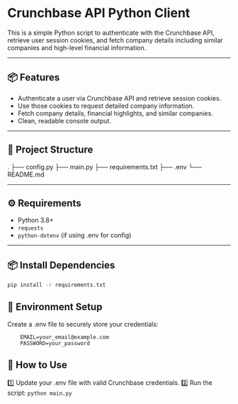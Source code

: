 # Crunchbase API Python Client

This is a simple Python script to authenticate with the Crunchbase API, retrieve user session cookies, and fetch company details including similar companies and high-level financial information.

---

## 📦 Features

- Authenticate a user via Crunchbase API and retrieve session cookies.
- Use those cookies to request detailed company information.
- Fetch company details, financial highlights, and similar companies.
- Clean, readable console output.

---

## 📁 Project Structure

.
├── config.py
├── main.py
├── requirements.txt
├── .env
└── README.md

---

## ⚙️ Requirements

- Python 3.8+
- `requests`
- `python-dotenv` (if using .env for config)

---

## 📦 Install Dependencies

```bash
pip install -r requirements.txt
```

## 🔐 Environment Setup

Create a .env file to securely store your credentials:

```
    EMAIL=your_email@example.com
    PASSWORD=your_password
```

## 🚀 How to Use

1️⃣ Update your .env file with valid Crunchbase credentials.
2️⃣ Run the script: `python main.py`

